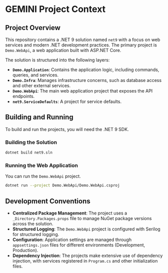 # GEMINI Project Context

## Project Overview

This repository contains a .NET 9 solution named `net9` with a focus on web services and modern .NET development practices. The primary project is `Demo.WebApi`, a web application built with ASP.NET Core.

The solution is structured into the following layers:

* **`Demo.Application`**: Contains the application logic, including commands, queries, and services.
* **`Demo.Infra`**: Manages infrastructure concerns, such as database access and other external services.
* **`Demo.WebApi`**: The main web application project that exposes the API endpoints.
* **`net9.ServiceDefaults`**: A project for service defaults.

## Building and Running

To build and run the projects, you will need the .NET 9 SDK.

### Building the Solution

```bash
dotnet build net9.sln
```

### Running the Web Application

You can run the `Demo.WebApi` project.

```bash
dotnet run --project Demo.WebApi/Demo.WebApi.csproj
```

## Development Conventions

* **Centralized Package Management**: The project uses a `_Directory.Packages.props` file to manage NuGet package versions across the solution.
* **Structured Logging**: The `Demo.WebApi` project is configured with Serilog for structured logging.
* **Configuration**: Application settings are managed through `appsettings.json` files for different environments (Development, Production).
* **Dependency Injection**: The projects make extensive use of dependency injection, with services registered in `Program.cs` and other initialization files.
